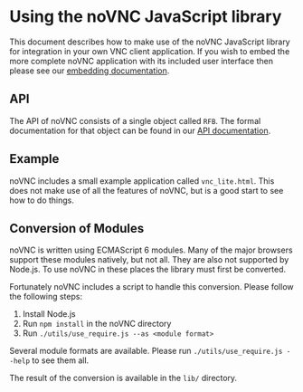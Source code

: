 # Using the noVNC JavaScript library

This document describes how to make use of the noVNC JavaScript library for
integration in your own VNC client application. If you wish to embed the more
complete noVNC application with its included user interface then please see
our [embedding documentation](EMBEDDING.md).

## API

The API of noVNC consists of a single object called `RFB`. The formal
documentation for that object can be found in our [API documentation](API.md).

## Example

noVNC includes a small example application called `vnc_lite.html`. This does
not make use of all the features of noVNC, but is a good start to see how to
do things.

## Conversion of Modules

noVNC is written using ECMAScript 6 modules. Many of the major browsers support
these modules natively, but not all. They are also not supported by Node.js. To
use noVNC in these places the library must first be converted.

Fortunately noVNC includes a script to handle this conversion. Please follow
the following steps:

 1. Install Node.js
 2. Run `npm install` in the noVNC directory
 3. Run `./utils/use_require.js --as <module format>`

Several module formats are available. Please run
`./utils/use_require.js --help` to see them all.

The result of the conversion is available in the `lib/` directory.

